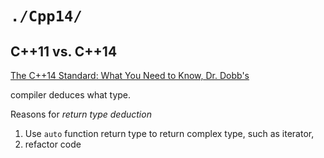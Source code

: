 # `./Cpp14/`  

## C++11 vs. C++14  

[The C++14 Standard: What You Need to Know, Dr. Dobb's](http://www.drdobbs.com/cpp/the-c14-standard-what-you-need-to-know/240169034)

compiler deduces what type.   

Reasons for *return type deduction*  
1. Use `auto` function return type to return complex type, such as iterator, 
2. refactor code   


